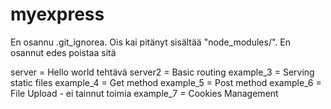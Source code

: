 # myexpress

En osannu .git_ignorea. Ois kai pitänyt sisältää "node_modules/". En osannut edes poistaa sitä

server = Hello world tehtävä
server2 = Basic routing
example_3 = Serving static files
example_4 = Get method
example_5 = Post method
example_6 = File Upload - ei tainnut toimia
example_7 = Cookies Management

